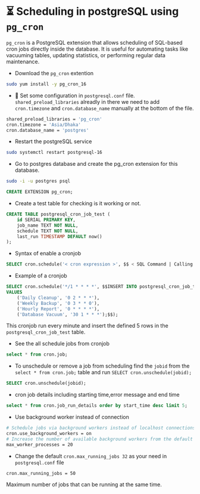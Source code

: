 # ⏳ Scheduling in postgreSQL using `pg_cron` 
`pg_cron` is a PostgreSQL extension that allows scheduling of SQL-based cron jobs directly inside the database. It is useful for automating tasks like vacuuming tables, updating statistics, or performing regular data maintenance.

- Download the `pg_cron` extention

```bash
sudo yum install -y pg_cron_16
```

- 🔧 Set some configuration in `postgresql.conf` file. `shared_preload_libraries` alreadly in there we need to add `cron.timezone` and `cron.database_name` manually at the bottom of the file. 

```bash
shared_preload_libraries = 'pg_cron' 
cron.timezone = 'Asia/Dhaka' 
cron.database_name = 'postgres' 
```

- Restart the postgreSQL service

```bash
sudo systemctl restart postgresql-16
```

- Go to postgres database and create the pg_cron extension for this database.
```bash
sudo -i -u postgres psql
```
```sql
CREATE EXTENSION pg_cron;
```

- Create a test table for checking is it working or not.
```sql
CREATE TABLE postgresql_cron_job_test (
    id SERIAL PRIMARY KEY,
    job_name TEXT NOT NULL,
    schedule TEXT NOT NULL,
    last_run TIMESTAMP DEFAULT now()
);
```

- Syntax of enable a cronjob
```sql
SELECT cron.schedule('< cron expression >', $$ < SQL Command | Calling Procedure | Calling Function | Calling Trigger > $$ );
```

- Example of a cronjob
```sql
SELECT cron.schedule('*/1 * * * *', $$INSERT INTO postgresql_cron_job_test (job_name, schedule) 
VALUES 
    ('Daily Cleanup', '0 2 * * *'),
    ('Weekly Backup', '0 3 * * 0'),
    ('Hourly Report', '0 * * * *'),
    ('Database Vacuum', '30 1 * * *');$$);
```
This cronjob run every minute and insert the defined 5 rows in the `postgresql_cron_job_test` table.

- See the all schedule jobs from cronjob
```sql
select * from cron.job;
```

- To unschedule or remove a job from scheduling find the `jobid` from the  `select * from cron.job;` table and run `SELECT cron.unschedule(jobid);`
```sql
SELECT cron.unschedule(jobid);
```

- cron job details including starting time,error message and end time
```sql
select * from cron.job_run_details order by start_time desc limit 5;
```


- Use background worker instead of connection
```bash
# Schedule jobs via background workers instead of localhost connections
cron.use_background_workers = on
# Increase the number of available background workers from the default of 8
max_worker_processes = 20
```

- Change the default `cron.max_running_jobs	32` as your need in `postgresql.conf` file
```bash
cron.max_running_jobs = 50
```

Maximum number of jobs that can be running at the same time.



